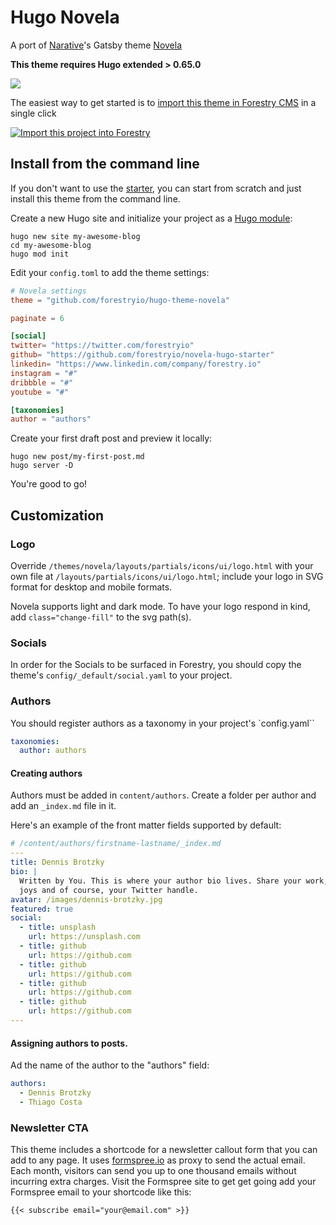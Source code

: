 # Hugo Novela

A port of [Narative](https://www.narative.co/)'s Gatsby theme [Novela](https://www.narative.co/labs/novela/)

**This theme requires Hugo extended > 0.65.0**

![](https://raw.githubusercontent.com/forestryio/hugo-theme-novela/master/images/tn.png)

The easiest way to get started is to [import this theme in Forestry CMS](https://app.forestry.io/quick-start?repo=forestryio/novela-hugo-starter&engine=hugo&version=0.80.0) in a single click

<a href="https://app.forestry.io/quick-start?repo=forestryio/novela-hugo-starter&engine=hugo&version=0.80.0">
    <img alt="Import this project into Forestry" src="https://assets.forestry.io/import-to-forestryK.svg" />
</a>

## Install from the command line

If you don't want to use the [starter](https://github.com/forestryio/novela-hugo-starter), you can start from scratch and just install this theme from the command line.

Create a new Hugo site and initialize your project as a [Hugo module](https://gohugo.io/hugo-modules/use-modules/):

```
hugo new site my-awesome-blog
cd my-awesome-blog
hugo mod init
```

Edit your `config.toml` to add the theme settings:

```toml
# Novela settings
theme = "github.com/forestryio/hugo-theme-novela"

paginate = 6

[social]
twitter= "https://twitter.com/forestryio"
github= "https://github.com/forestryio/novela-hugo-starter"
linkedin= "https://www.linkedin.com/company/forestry.io"
instagram = "#"
dribbble = "#"
youtube = "#"

[taxonomies]
author = "authors"

```

Create your first draft post and preview it locally:

```
hugo new post/my-first-post.md
hugo server -D
```

You're good to go!

## Customization

### Logo

Override `/themes/novela/layouts/partials/icons/ui/logo.html` with your own file at `/layouts/partials/icons/ui/logo.html`; include your logo in SVG format for desktop and mobile formats. 

Novela supports light and dark mode. To have your logo respond in kind, add `class="change-fill"` to the svg path(s).

### Socials

In order for the Socials to be surfaced in Forestry, you should copy the theme's `config/_default/social.yaml` to your project.

### Authors

You should register authors as a taxonomy in your project's `config.yaml``

```yaml
taxonomies:
  author: authors
```

#### Creating authors

Authors must be added in `content/authors`.
Create a folder per author and add an `_index.md` file in it.

Here's an example of the front matter fields supported by default:

```yaml
# /content/authors/firstname-lastname/_index.md
---
title: Dennis Brotzky
bio: |
  Written by You. This is where your author bio lives. Share your work, your
  joys and of course, your Twitter handle.
avatar: /images/dennis-brotzky.jpg
featured: true
social:
  - title: unsplash
    url: https://unsplash.com
  - title: github
    url: https://github.com
  - title: github
    url: https://github.com
  - title: github
    url: https://github.com
  - title: github
    url: https://github.com
---
```

#### Assigning authors to posts.
Ad the name of the author to the "authors" field:

```yaml
authors:
  - Dennis Brotzky
  - Thiago Costa
```
### Newsletter CTA

This theme includes a shortcode for a newsletter callout form that you can add to any page. 
It uses [formspree.io](//formspree.io/) as proxy to send the actual email. Each month, visitors can send you up to one thousand emails without incurring extra charges. Visit the Formspree site to get get going add your Formspree email to your shortcode like this:

```
{{< subscribe email="your@email.com" >}}
```
